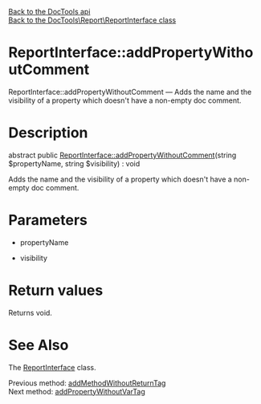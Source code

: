 [Back to the DocTools api](https://github.com/lingtalfi/DocTools/blob/master/doc/api/DocTools.md)<br>
[Back to the DocTools\Report\ReportInterface class](https://github.com/lingtalfi/DocTools/blob/master/doc/api/DocTools/Report/ReportInterface.md)


ReportInterface::addPropertyWithoutComment
================



ReportInterface::addPropertyWithoutComment — Adds the name and the visibility of a property which doesn't have a non-empty doc comment.




Description
================


abstract public [ReportInterface::addPropertyWithoutComment](https://github.com/lingtalfi/DocTools/blob/master/doc/api/DocTools/Report/ReportInterface/addPropertyWithoutComment.md)(string $propertyName, string $visibility) : void




Adds the name and the visibility of a property which doesn't have a non-empty doc comment.




Parameters
================


- propertyName

    

- visibility

    


Return values
================

Returns void.







See Also
================

The [ReportInterface](https://github.com/lingtalfi/DocTools/blob/master/doc/api/DocTools/Report/ReportInterface.md) class.

Previous method: [addMethodWithoutReturnTag](https://github.com/lingtalfi/DocTools/blob/master/doc/api/DocTools/Report/ReportInterface/addMethodWithoutReturnTag.md)<br>Next method: [addPropertyWithoutVarTag](https://github.com/lingtalfi/DocTools/blob/master/doc/api/DocTools/Report/ReportInterface/addPropertyWithoutVarTag.md)<br>

